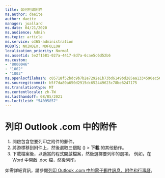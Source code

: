 ```yaml
---
title: 如何列印附件
ms.author: daeite
author: daeite
manager: joallard
ms.date: 04/21/2020
ms.audience: Admin
ms.topic: article
ms.service: o365-administration
ROBOTS: NOINDEX, NOFOLLOW
localization_priority: Normal
ms.assetid: 5e2f1581-027a-4417-8d7a-6cae5c6d52b6
ms.custom:
- "8000046"
- "1002"
- "1003"
ms.openlocfilehash: c05718f52bdc9b7b2e7292e1b73bd6149bd285aa1334590ec507f422acd56a11
ms.sourcegitcommit: b5f7da89a650d2915dc652449623c78be6247175
ms.translationtype: MT
ms.contentlocale: zh-TW
ms.lasthandoff: 08/05/2021
ms.locfileid: "54095857"
---
```

# <a name="print-an-attachment-in-outlookcom"></a>列印 Outlook .com 中的附件

1. 開啟包含您要列印之附件的郵件。
2. 將游標移到附件上，然後選取三個點 () > **下載** 的其他動作。
3. 下載檔案後，以適當的程式開啟檔案，然後選擇要列印的選項。 例如，在 Word 中開啟 .doc 檔，然後列印。

如需詳細資訊，請參閱[列印 Outlook .com 中的電子郵件訊息、附件和行事曆](https://support.office.com/article/c835b8e5-b310-4cab-ac15-b6eb95149855?wt.mc_id=Office_Outlook_com_Alchemy)。